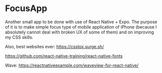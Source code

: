 # FocusApp

Another small app to be done with use of React Native + Expo. 
The purpose of it is to make simple focus type of mobile application of iPhone (because I absolutely cannot deal with broken UX of some of them) and on improving my CSS skills. 

Also, best websites ever: 
https://csstox.surge.sh/


https://github.com/react-native-training/react-native-fonts


Wave: https://reactnativeexample.com/waveview-for-react-native/